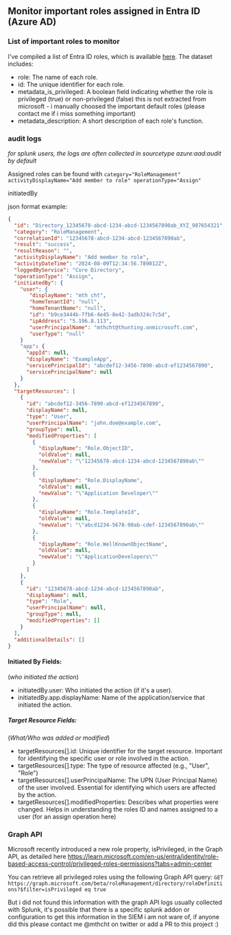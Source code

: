 ## Monitor important roles assigned in Entra ID (Azure AD)

### List of important roles to monitor
I've compiled a list of Entra ID roles, which is available [here](https://github.com/mthcht/awesome-lists/blob/main/Lists/permissions/EntraID/entraid_roles_list.csv). The dataset includes:

- role: The name of each role.
- id: The unique identifier for each role.
- metadata_is_privileged: A boolean field indicating whether the role is privileged (true) or non-privileged (false) this is not extracted from microsoft - i manually choosed the important default roles (please contact me if i miss something important) 
- metadata_description: A short description of each role's function.

### audit logs 

*for splunk users, the logs are often collected in sourcetype azure:aad:audit by default*

Assigned roles can be found with `category="RoleManagement" activityDisplayName="Add member to role" operationType="Assign"`

initiatedBy

json format example:
```json
{
  "id": "Directory_12345678-abcd-1234-abcd-1234567890ab_XYZ_987654321",
  "category": "RoleManagement",
  "correlationId": "12345678-abcd-1234-abcd-1234567890ab",
  "result": "success",
  "resultReason": "",
  "activityDisplayName": "Add member to role",
  "activityDateTime": "2024-08-09T12:34:56.789012Z",
  "loggedByService": "Core Directory",
  "operationType": "Assign",
  "initiatedBy": {
    "user": {
       "displayName": "mth cht",
       "homeTenantId": "null",
       "homeTenantName": "null",
       "id": "b9ce3444b-7fb6-4e45-8e42-3adb324c7c5d",
       "ipAddress": "5.196.8.113",
       "userPrincipalName": "mthcht@thunting.onmicrosoft.com",
       "userType": "null"
    }
    "app": {
      "appId": null,
      "displayName": "ExampleApp",
      "servicePrincipalId": "abcdef12-3456-7890-abcd-ef1234567890",
      "servicePrincipalName": null
    }
  },
  "targetResources": [
    {
      "id": "abcdef12-3456-7890-abcd-ef1234567890",
      "displayName": null,
      "type": "User",
      "userPrincipalName": "john.doe@example.com",
      "groupType": null,
      "modifiedProperties": [
        {
          "displayName": "Role.ObjectID",
          "oldValue": null,
          "newValue": "\"12345678-abcd-1234-abcd-1234567890ab\""
        },
        {
          "displayName": "Role.DisplayName",
          "oldValue": null,
          "newValue": "\"Application Developer\""
        },
        {
          "displayName": "Role.TemplateId",
          "oldValue": null,
          "newValue": "\"abcd1234-5678-90ab-cdef-1234567890ab\""
        },
        {
          "displayName": "Role.WellKnownObjectName",
          "oldValue": null,
          "newValue": "\"ApplicationDevelopers\""
        }
      ]
    },
    {
      "id": "12345678-abcd-1234-abcd-1234567890ab",
      "displayName": null,
      "type": "Role",
      "userPrincipalName": null,
      "groupType": null,
      "modifiedProperties": []
    }
  ],
  "additionalDetails": []
}

```

#### Initiated By Fields:
(*who initiated the action*)
- initiatedBy.user: Who initiated the action (if it's a user).
- initiatedBy.app.displayName: Name of the application/service that initiated the action.

##### Target Resource Fields:
(*What/Who was added or modified*)
- targetResources[].id: Unique identifier for the target resource. Important for identifying the specific user or role involved in the action.
- targetResources[].type: The type of resource affected (e.g., "User", "Role")
- targetResources[].userPrincipalName: The UPN (User Principal Name) of the user involved. Essential for identifying which users are affected by the action.
- targetResources[].modifiedProperties: Describes what properties were changed. Helps in understanding the roles ID and names assigned to a user (for an assign operation here) 

### Graph API

Microsoft recently introduced a new role property, isPrivileged, in the Graph API, as detailed here https://learn.microsoft.com/en-us/entra/identity/role-based-access-control/privileged-roles-permissions?tabs=admin-center

You can retrieve all privileged roles using the following Graph API query: `GET https://graph.microsoft.com/beta/roleManagement/directory/roleDefinitions?$filter=isPrivileged eq true`

But i did not found this information with the graph API logs usually collected with Splunk, it's possible that there is a specific splunk addon or configuration to get this information in the SIEM i am not ware of, if anyone did this please contact me @mthcht on twitter or add a PR to this project :)
